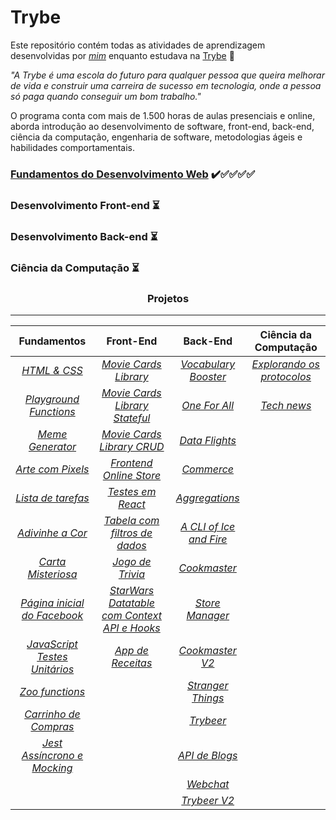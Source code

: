 # Trybe

Este repositório contém todas as atividades de aprendizagem desenvolvidas por _[mim](https://www.linkedin.com/in/daniloargolo)_ enquanto estudava na [Trybe](https://www.betrybe.com/) :rocket:

_"A Trybe é uma escola do futuro para qualquer pessoa que queira melhorar de vida e construir uma carreira de sucesso em tecnologia, onde a pessoa só paga quando conseguir um bom trabalho."_

O programa conta com mais de 1.500 horas de aulas presenciais e online, aborda introdução ao desenvolvimento de software, front-end, back-end, ciência da computação, engenharia de software, metodologias ágeis e habilidades comportamentais.

### [Fundamentos do Desenvolvimento Web](https://github.com/danargolo/Exercicios/tree/master/Fundamentos%20do%20Desenvolvimento%20Web)  :heavy_check_mark::white_check_mark::white_check_mark::white_check_mark::white_check_mark:


### Desenvolvimento Front-end :hourglass_flowing_sand:


### Desenvolvimento Back-end :hourglass_flowing_sand:


### Ciência da Computação :hourglass_flowing_sand:



### <p align = "center"> **Projetos** </p> 
---------------------
**Fundamentos** | **Front-End** | **Back-End** | **Ciência da Computação** |
  :---:| :---:| :---:| :---: |
_[ HTML & CSS]()_  |  _[ Movie Cards Library]()_ | _[ Vocabulary Booster]()_ | _[ Explorando os protocolos]()_ |            
_[ Playground Functions]()_ | _[ Movie Cards Library Stateful]()_ | _[ One For All]()_ | _[ Tech news]()_|
_[ Meme Generator]()_ | _[ Movie Cards Library CRUD]()_ | _[ Data Flights]()_ |
_[ Arte com Pixels]()_ | _[ Frontend Online Store]()_ | _[ Commerce]()_ |
_[ Lista de tarefas]()_ | _[ Testes em React]()_ | _[ Aggregations]()_ |
_[ Adivinhe a Cor]()_ | _[ Tabela com filtros de dados]()_ | _[ A CLI of Ice and Fire]()_ |
_[ Carta Misteriosa]()_ | _[ Jogo de Trivia]()_ | _[ Cookmaster]()_ |
_[ Página inicial do Facebook]()_ | _[ StarWars Datatable com Context API e Hooks]()_ | _[ Store Manager]()_ |
_[ JavaScript Testes Unitários]()_ | _[ App de Receitas]()_ | _[ Cookmaster V2]()_ |
_[ Zoo functions]()_ |  | _[ Stranger Things]()_ |
_[ Carrinho de Compras]()_ |  |  _[ Trybeer]()_ |
_[ Jest Assíncrono e Mocking]()_ | | _[ API de Blogs]()_ | 
 | |  | _[ Webchat]()_ |
 |  |  |_[ Trybeer V2]()_ |